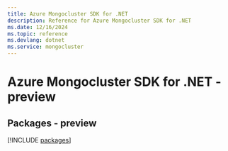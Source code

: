 ```yaml
---
title: Azure Mongocluster SDK for .NET
description: Reference for Azure Mongocluster SDK for .NET
ms.date: 12/16/2024
ms.topic: reference
ms.devlang: dotnet
ms.service: mongocluster
---
```

# Azure Mongocluster SDK for .NET - preview
## Packages - preview
[!INCLUDE [packages](mongocluster-index.md)]